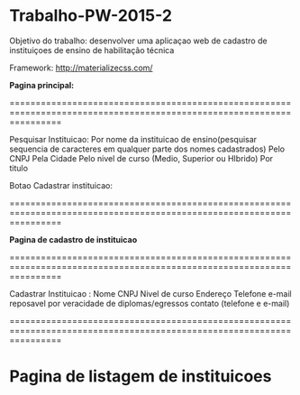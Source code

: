 # Trabalho-PW-2015-2
Objetivo do trabalho: desenvolver uma aplicaçao web de cadastro de instituiçoes de ensino de habilitação técnica

Framework: http://materializecss.com/


<b>Pagina principal:</b>

======================================================================================================================

Pesquisar Instituicao:
  Por nome da instituicao  de ensino(pesquisar sequencia de caracteres em qualquer parte dos nomes cadastrados)
  Pelo CNPJ
  Pela Cidade
  Pelo nivel de curso (Medio, Superior ou HIbrido)
  Por titulo

Botao Cadastrar instituicao:

======================================================================================================================
  
<b>Pagina de cadastro de instituicao</b>

======================================================================================================================

Cadastrar Instituicao :
  Nome
  CNPJ
  Nivel de curso
  Endereço
  Telefone
  e-mail
  reposavel por veracidade de diplomas/egressos
  contato (telefone e e-mail)
  
======================================================================================================================
  
<b>Pagina de listagem de instituicoes</b>
======================================================================================================================


